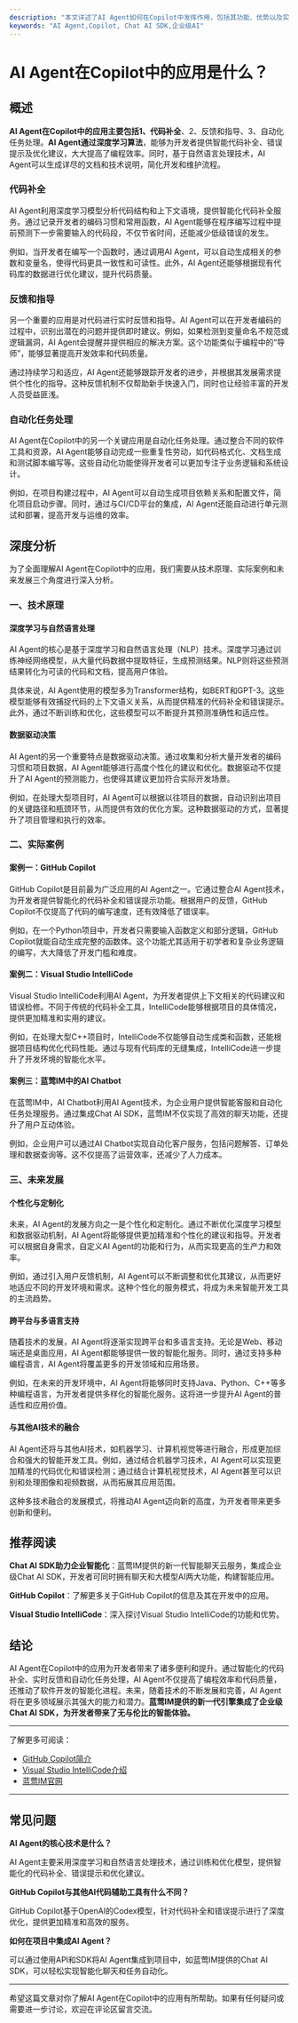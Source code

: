 ```yaml
---
description: "本文详述了AI Agent如何在Copilot中发挥作用，包括其功能、优势以及实际应用案例，帮助读者更好地理解和使用这一技术。"
keywords: "AI Agent,Copilot, Chat AI SDK,企业级AI"
---
```

# AI Agent在Copilot中的应用是什么？

## 概述

**AI Agent在Copilot中的应用主要包括1、代码补全**、2、反馈和指导、3、自动化任务处理。**AI Agent通过深度学习算法**，能够为开发者提供智能代码补全、错误提示及优化建议，大大提高了编程效率。同时，基于自然语言处理技术，AI Agent可以生成详尽的文档和技术说明，简化开发和维护流程。

### 代码补全

AI Agent利用深度学习模型分析代码结构和上下文语境，提供智能化代码补全服务。通过记录开发者的编码习惯和常用函数，AI Agent能够在程序编写过程中提前预测下一步需要输入的代码段，不仅节省时间，还能减少低级错误的发生。

例如，当开发者在编写一个函数时，通过调用AI Agent，可以自动生成相关的参数和变量名，使得代码更具一致性和可读性。此外，AI Agent还能够根据现有代码库的数据进行优化建议，提升代码质量。

### 反馈和指导

另一个重要的应用是对代码进行实时反馈和指导。AI Agent可以在开发者编码的过程中，识别出潜在的问题并提供即时建议。例如，如果检测到变量命名不规范或逻辑漏洞，AI Agent会提醒并提供相应的解决方案。这个功能类似于编程中的“导师”，能够显著提高开发效率和代码质量。

通过持续学习和适应，AI Agent还能够跟踪开发者的进步，并根据其发展需求提供个性化的指导。这种反馈机制不仅帮助新手快速入门，同时也让经验丰富的开发人员受益匪浅。

### 自动化任务处理

AI Agent在Copilot中的另一个关键应用是自动化任务处理。通过整合不同的软件工具和资源，AI Agent能够自动完成一些重复性劳动，如代码格式化、文档生成和测试脚本编写等。这些自动化功能使得开发者可以更加专注于业务逻辑和系统设计。

例如，在项目构建过程中，AI Agent可以自动生成项目依赖关系和配置文件，简化项目启动步骤。同时，通过与CI/CD平台的集成，AI Agent还能自动进行单元测试和部署，提高开发与运维的效率。

## 深度分析

为了全面理解AI Agent在Copilot中的应用，我们需要从技术原理、实际案例和未来发展三个角度进行深入分析。

### 一、技术原理

#### 深度学习与自然语言处理

AI Agent的核心是基于深度学习和自然语言处理（NLP）技术。深度学习通过训练神经网络模型，从大量代码数据中提取特征，生成预测结果。NLP则将这些预测结果转化为可读的代码和文档，提高用户体验。

具体来说，AI Agent使用的模型多为Transformer结构，如BERT和GPT-3。这些模型能够有效捕捉代码的上下文语义关系，从而提供精准的代码补全和错误提示。此外，通过不断训练和优化，这些模型可以不断提升其预测准确性和适应性。

#### 数据驱动决策

AI Agent的另一个重要特点是数据驱动决策。通过收集和分析大量开发者的编码习惯和项目数据，AI Agent能够进行高度个性化的建议和优化。数据驱动不仅提升了AI Agent的预测能力，也使得其建议更加符合实际开发场景。

例如，在处理大型项目时，AI Agent可以根据以往项目的数据，自动识别出项目的关键路径和瓶颈环节，从而提供有效的优化方案。这种数据驱动的方式，显著提升了项目管理和执行的效率。

### 二、实际案例

#### 案例一：GitHub Copilot

GitHub Copilot是目前最为广泛应用的AI Agent之一。它通过整合AI Agent技术，为开发者提供智能化的代码补全和错误提示功能。根据用户的反馈，GitHub Copilot不仅提高了代码的编写速度，还有效降低了错误率。

例如，在一个Python项目中，开发者只需要输入函数定义和部分逻辑，GitHub Copilot就能自动生成完整的函数体。这个功能尤其适用于初学者和复杂业务逻辑的编写，大大降低了开发门槛和难度。

#### 案例二：Visual Studio IntelliCode

Visual Studio IntelliCode利用AI Agent，为开发者提供上下文相关的代码建议和错误检修。不同于传统的代码补全工具，IntelliCode能够根据项目的具体情况，提供更加精准和实用的建议。

例如，在处理大型C++项目时，IntelliCode不仅能够自动生成类和函数，还能根据项目结构优化代码性能。通过与现有代码库的无缝集成，IntelliCode进一步提升了开发环境的智能化水平。

#### 案例三：蓝莺IM中的AI Chatbot

在蓝莺IM中，AI Chatbot利用AI Agent技术，为企业用户提供智能客服和自动化任务处理服务。通过集成Chat AI SDK，蓝莺IM不仅实现了高效的聊天功能，还提升了用户互动体验。

例如，企业用户可以通过AI Chatbot实现自动化客户服务，包括问题解答、订单处理和数据查询等。这不仅提高了运营效率，还减少了人力成本。

### 三、未来发展

#### 个性化与定制化

未来，AI Agent的发展方向之一是个性化和定制化。通过不断优化深度学习模型和数据驱动机制，AI Agent将能够提供更加精准和个性化的建议和指导。开发者可以根据自身需求，自定义AI Agent的功能和行为，从而实现更高的生产力和效率。

例如，通过引入用户反馈机制，AI Agent可以不断调整和优化其建议，从而更好地适应不同的开发环境和需求。这种个性化的服务模式，将成为未来智能开发工具的主流趋势。

#### 跨平台与多语言支持

随着技术的发展，AI Agent将逐渐实现跨平台和多语言支持。无论是Web、移动端还是桌面应用，AI Agent都能够提供一致的智能化服务。同时，通过支持多种编程语言，AI Agent将覆盖更多的开发领域和应用场景。

例如，在未来的开发环境中，AI Agent将能够同时支持Java、Python、C++等多种编程语言，为开发者提供多样化的智能化服务。这将进一步提升AI Agent的普适性和应用价值。

#### 与其他AI技术的融合

AI Agent还将与其他AI技术，如机器学习、计算机视觉等进行融合，形成更加综合和强大的智能开发工具。例如，通过结合机器学习技术，AI Agent可以实现更加精准的代码优化和错误检测；通过结合计算机视觉技术，AI Agent甚至可以识别和处理图像和视频数据，从而拓展其应用范围。

这种多技术融合的发展模式，将推动AI Agent迈向新的高度，为开发者带来更多创新和便利。

## 推荐阅读

**Chat AI SDK助力企业智能化**：蓝莺IM提供的新一代智能聊天云服务，集成企业级Chat AI SDK，开发者可同时拥有聊天和大模型AI两大功能，构建智能应用。

**GitHub Copilot**：了解更多关于GitHub Copilot的信息及其在开发中的应用。

**Visual Studio IntelliCode**：深入探讨Visual Studio IntelliCode的功能和优势。

## 结论

AI Agent在Copilot中的应用为开发者带来了诸多便利和提升。通过智能化的代码补全、实时反馈和自动化任务处理，AI Agent不仅提高了编程效率和代码质量，还推动了软件开发的智能化进程。未来，随着技术的不断发展和完善，AI Agent将在更多领域展示其强大的能力和潜力。**蓝莺IM提供的新一代引擎集成了企业级Chat AI SDK，为开发者带来了无与伦比的智能体验。**

---

了解更多可阅读：

- [GitHub Copilot简介](https://copilot.github.com)
- [Visual Studio IntelliCode介绍](https://visualstudio.microsoft.com/services/intellicode/)
- [蓝莺IM官网](https://www.lanyingim.com)

---

## 常见问题

**AI Agent的核心技术是什么？**

AI Agent主要采用深度学习和自然语言处理技术，通过训练和优化模型，提供智能化的代码补全、错误提示和优化建议。

**GitHub Copilot与其他AI代码辅助工具有什么不同？**

GitHub Copilot基于OpenAI的Codex模型，针对代码补全和错误提示进行了深度优化，提供更加精准和高效的服务。

**如何在项目中集成AI Agent？**

可以通过使用API和SDK将AI Agent集成到项目中，如蓝莺IM提供的Chat AI SDK，可以轻松实现智能化聊天和任务自动化。

---

希望这篇文章对你了解AI Agent在Copilot中的应用有所帮助。如果有任何疑问或需要进一步讨论，欢迎在评论区留言交流。
